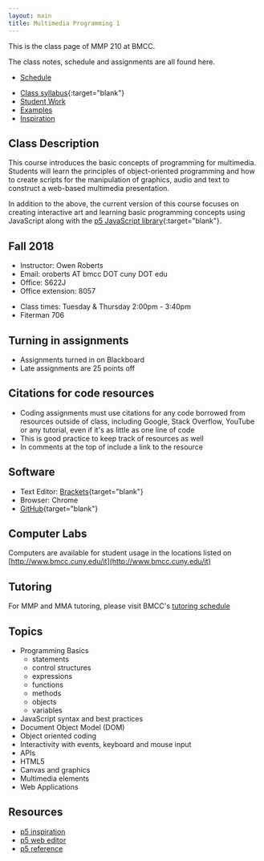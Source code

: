 ```yaml
---
layout: main
title: Multimedia Programming 1
---
```


This is the class page of MMP 210 at BMCC.

The class notes, schedule and assignments are all found here.

- [Schedule](schedule.html)
<!-- - <a href="https://mmp210f17.slack.com/" target="blank">Slack channel</a> -->
- [Class syllabus](https://docs.google.com/document/d/1104jzPbh1n87LgoU7MgAL487SrRkrflO7bivMNrsE3A/edit?usp=sharing){:target="blank"}
- [Student Work](studentwork/)
- [Examples](examples/)
- [Inspiration](inspiration/)

## Class Description
This course introduces the basic concepts of programming for multimedia. Students will learn the principles of object-oriented programming and how to create scripts for the manipulation of graphics, audio and text to construct a web-based multimedia presentation. 

In addition to the above, the current version of this course focuses on creating interactive art and learning basic programming concepts using JavaScript along with the [p5 JavaScript library](https://p5js.org/){:target="blank"}.

## Fall 2018
- Instructor: Owen Roberts
- Email: oroberts AT bmcc DOT cuny  DOT edu
- Office: S622J
- Office extension: 8057
<!-- - Office hours: Tuesday 1pm - 3pm, Thursday 2pm - 3pm, Wednesday afternoons by appointment -->
- Class times: Tuesday & Thursday 2:00pm - 3:40pm
- Fiterman 706

## Turning in assignments
- Assignments turned in on Blackboard
- Late assignments are 25 points off

## Citations for code resources
- Coding assignments must use citations for any code borrowed from resources outside of class, including Google, Stack Overflow, YouTube or any tutorial, even if it's as little as one line of code
- This is good practice to keep track of resources as well
- In comments at the top of include a link to the resource

## Software
- Text Editor: [Brackets](http://brackets.io/){target="blank"}
- Browser: Chrome
- [GitHub](https://github.com/){target="blank"}

## Computer Labs
Computers are available for student usage in the locations listed on [http://www.bmcc.cuny.edu/it](http://www.bmcc.cuny.edu/it)

## Tutoring
For MMP and MMA tutoring, please visit BMCC's [tutoring schedule](http://www.bmcc.cuny.edu/lrc/schedule.jsp)

## Topics
- Programming Basics
	- statements
	- control structures
	- expressions
	- functions
	- methods
	- objects
	- variables
- JavaScript syntax and best practices
- Document Object Model (DOM)
- Object oriented coding
- Interactivity with events, keyboard and mouse input
- APIs
- HTML5
- Canvas and graphics
- Multimedia elements
- Web Applications

## Resources
- [p5 inspiration](https://github.com/ITPNYU/ICM-2016/wiki/Inspiration)
- [p5 web editor](http://alpha.editor.p5js.org/)
- [p5 reference](http://p5js.org/reference/)